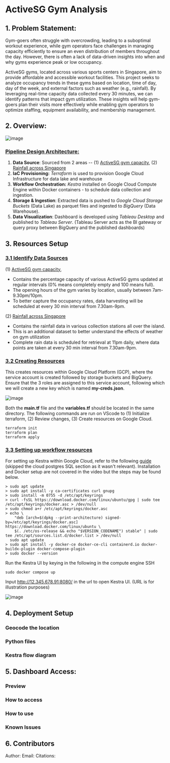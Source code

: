 # **ActiveSG Gym Analysis** 

## 1. **Problem Statement:**

Gym-goers often struggle with overcrowding, leading to a suboptimal workout experience, while gym operators face challenges in managing capacity efficiently to ensure an even distribution of members throughout the day. However, there is often a lack of data-driven insights into when and why gyms experience peak or low occupancy.

ActiveSG gyms, located across various sports centers in Singapore, aim to provide affordable and accessible workout facilities. This project seeks to analyze occupancy trends in these gyms based on location, time of day, day of the week, and external factors such as weather (e.g., rainfall). By leveraging real-time capacity data collected every 30 minutes, we can identify patterns that impact gym utilization. These insights will help gym-goers plan their visits more effectively while enabling gym operators to optimize staffing, equipment availability, and membership management.


## 2. **Overview:**

![image](https://github.com/user-attachments/assets/8fa0cad8-63ad-408a-b967-47fab62681d6)

### <ins>Pipeline Design Architecture:</ins>
1. **Data Source**: Sourced from 2 areas -- (1) [ActiveSG gym capacity](https://activesg.gov.sg/gym-capacity), (2) [Rainfall across Singapore](https://data.gov.sg/datasets/d_6580738cdd7db79374ed3152159fbd69/view)
2. **IaC Provisioning:** _Terraform_ is used to provision Google Cloud Infrastructure for data lake and warehouse
3. **Workflow Orchestration:** _Kestra_ installed on Google Cloud Compute Engine within Docker containers - to schedule data collection and ingestion.
4. **Storage & Ingestion**: Extracted data is pushed to _Google Cloud Storage Buckets_ (Data Lake) as parquet files and ingested to _BigQuery_ (Data Warehouse).
5. **Data Visualization**: Dashboard is developed using _Tableau Desktop_ and published to _Tableau Server_. (Tableau Server acts as the BI gateway or query proxy between BigQuery and the published dashboards)


## 3. **Resources Setup**
### <ins>3.1 Identify Data Sources</ins>
(1) [ActiveSG gym capacity](https://activesg.gov.sg/gym-capacity), 
- Contains the percentage capacity of various ActiveSG gyms updated at regular intervals (0% means completely empty and 100 means full).
- The opening hours of the gym varies by location, usually between 7am-9.30pm/10pm.
- To better capture the occupancy rates, data harvesting will be scheduled at every 30 min interval from 7.30am-9pm.


(2) [Rainfall across Singapore](https://data.gov.sg/datasets/d_6580738cdd7db79374ed3152159fbd69/view)
- Contains the rainfall data in various collection stations all over the island.
- This is an additional dataset to better understand the effects of weather on gym utilization
- Complete rain data is scheduled for retrieval at 11pm daily, where data points are taken at every 30 min interval from 7.30am-9pm.



### <ins>3.2 Creating Resources</ins>
This creates resources within Google Cloud Platform (GCP), where the service account is created followed by storage buckets and BigQuery. Ensure that the 3 roles are assigned to this service account, following which we will create a new key which is named **my-creds.json**.

![image](https://github.com/user-attachments/assets/cd46e756-35ba-4ce5-805d-ceb1e5c60a14)

Both the **main.tf** file and the **variables.tf** should be located in the same directory. The following commands are run on VScode to (1) Initialize terraform, (2) Review changes, (3) Create resources on Google Cloud.

```
terraform init
terraform plan
terraform apply
```

### <ins>3.3 Setting up workflow resources</ins>
For setting up Kestra within Google Cloud, refer to the following [guide](https://www.youtube.com/watch?v=qwA7-hm7d2o) (skipped the cloud postgres SQL section as it wasn't relevant). Installation and Docker setup are not covered in the video but the steps may be found below. 
```
> sudo apt update
> sudo apt install -y ca-certificates curl gnupg
> sudo install -m 0755 -d /etc/apt/keyrings
> curl -fsSL https://download.docker.com/linux/ubuntu/gpg | sudo tee /etc/apt/keyrings/docker.asc > /dev/null
> sudo chmod a+r /etc/apt/keyrings/docker.asc
> echo \
    "deb [arch=$(dpkg --print-architecture) signed-by=/etc/apt/keyrings/docker.asc] https://download.docker.com/linux/ubuntu \
    $(. /etc/os-release && echo "$VERSION_CODENAME") stable" | sudo tee /etc/apt/sources.list.d/docker.list > /dev/null
  sudo apt update
> sudo apt install -y docker-ce docker-ce-cli containerd.io docker-buildx-plugin docker-compose-plugin
> sudo docker --version
```

Run the Kestra UI by keying in the following in the compute engine SSH
```
sudo docker compose up
```
Input http://12.345.678.91:8080/ in the url to open Kestra UI. (URL is for illustration purposes)

![image](https://github.com/user-attachments/assets/8e089b93-0440-4c82-b6ba-3c81c5201e0e)


## 4. **Deployment Setup**
### Geocode the location
### Python files
### Kestra flow diagram

## 5. **Dashboard Access:**
### Preview
### How to access
### How to use
### Known Issues

## 6. **Contributors**
Author:
Email:
Citations:
